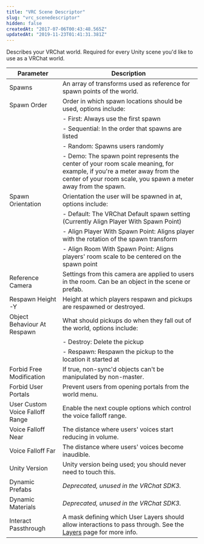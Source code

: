 ```yaml
---
title: "VRC Scene Descriptor"
slug: "vrc_scenedescriptor"
hidden: false
createdAt: "2017-07-06T00:43:48.565Z"
updatedAt: "2019-11-23T01:41:31.381Z"
---
```

Describes your VRChat world. Required for every Unity scene you'd like to use as a VRChat world.

| Parameter                    | Description                                                                                                     |
| ---------------------------- | --------------------------------------------------------------------------------------------------------------- |
| Spawns                       | An array of transforms used as reference for spawn points of the world.                                        |
| Spawn Order                  | Order in which spawn locations should be used, options include:                                                |
|                              | - First: Always use the first spawn                                                                             |
|                              | - Sequential: In the order that spawns are listed                                                               |
|                              | - Random: Spawns users randomly                                                                                  |
|                              | - Demo: The spawn point represents the center of your room scale meaning, for example, if you're a meter away from the center of your room scale, you spawn a meter away from the spawn. |
| Spawn Orientation            | Orientation the user will be spawned in at, options include:                                                   |
|                              | - Default: The VRChat Default spawn setting (Currently Align Player With Spawn Point)                         |
|                              | - Align Player With Spawn Point: Aligns player with the rotation of the spawn transform                         |
|                              | - Align Room With Spawn Point: Aligns players' room scale to be centered on the spawn point                    |
| Reference Camera             | Settings from this camera are applied to users in the room. Can be an object in the scene or prefab.            |
| Respawn Height -Y            | Height at which players respawn and pickups are respawned or destroyed.                                        |
| Object Behaviour At Respawn  | What should pickups do when they fall out of the world, options include:                                        |
|                              | - Destroy: Delete the pickup                                                                                    |
|                              | - Respawn: Respawn the pickup to the location it started at                                                     |
| Forbid Free Modification     | If true, non-sync'd objects can't be manipulated by non-master.                                                 |
| Forbid User Portals          | Prevent users from opening portals from the world menu.                                                         |
| User Custom Voice Falloff Range | Enable the next couple options which control the voice falloff range.                                           |
| Voice Falloff Near           | The distance where users' voices start reducing in volume.                                                      |
| Voice Falloff Far            | The distance where users' voices become inaudible.                                                              |
| Unity Version                | Unity version being used; you should never need to touch this.                                                  |
| Dynamic Prefabs              | *Deprecated, unused in the VRChat SDK3.* |
| Dynamic Materials            | *Deprecated, unused in the VRChat SDK3.* |
| Interact Passthrough         | A mask defining which User Layers should allow interactions to pass through. See the [Layers](/worlds/layers) page for more info. |
